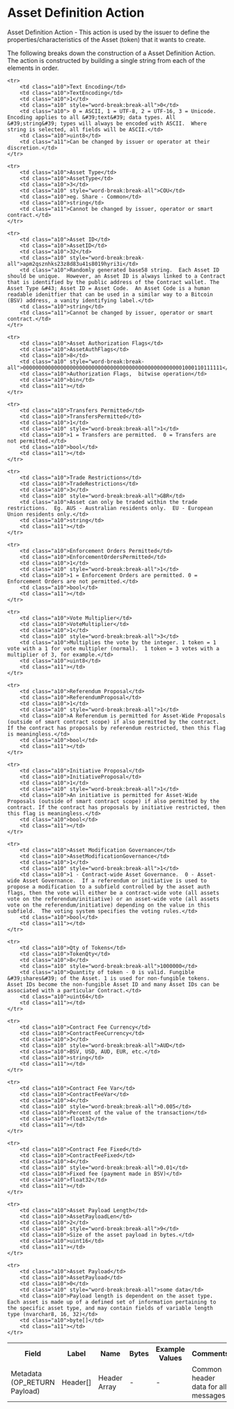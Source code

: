 
# Asset Definition Action

Asset Definition Action -  This action is used by the issuer to define the properties/characteristics of the Asset (token) that it wants to create.

The following breaks down the construction of a Asset Definition Action. The action is constructed by building a single string from each of the elements in order.

<table class="waffle">
	<tr style='height:19px;'>
		<th style="width:6%" class="s0">Field</th>
		<th style="width:9%" class="s1">Label</th>
		<th style="width:9%" class="s1">Name</th>
		<th style="width:2%" class="s1">Bytes</th>
		<th style="width:29%" class="s1">Example Values</th>
		<th style="width:26%" class="s1">Comments</th>
		<th style="width:5%" class="s1">Data Type</th>
		<th style="width:14%" class="s2">Amendment Restrictions</th>
	</tr>
	<tr>
		<td class="s5" rowspan="100">Metadata (OP_RETURN Payload)</td>
		<td class="a6">Header[]</td>
		<td class="a6">Header Array</td>
		<td class="a6">-</td>
		<td class="a6">-</td>
		<td class="a6">Common header data for all messages</td>
		<td class="a6">Header</td>
		<td class="a7"></td>
	</tr>

	<tr>
		<td class="a10">Text Encoding</td>
		<td class="a10">TextEncoding</td>
		<td class="a10">1</td>
		<td class="a10" style="word-break:break-all">0</td>
		<td class="a10"> 0 = ASCII, 1 = UTF-8, 2 = UTF-16, 3 = Unicode.  Encoding applies to all &#39;text&#39; data types. All &#39;string&#39; types will always be encoded with ASCII.  Where string is selected, all fields will be ASCII.</td>
		<td class="a10">uint8</td>
		<td class="a11">Can be changed by issuer or operator at their discretion.</td>
	</tr>

	<tr>
		<td class="a10">Asset Type</td>
		<td class="a10">AssetType</td>
		<td class="a10">3</td>
		<td class="a10" style="word-break:break-all">COU</td>
		<td class="a10">eg. Share - Common</td>
		<td class="a10">string</td>
		<td class="a11">Cannot be changed by issuer, operator or smart contract.</td>
	</tr>

	<tr>
		<td class="a10">Asset ID</td>
		<td class="a10">AssetID</td>
		<td class="a10">32</td>
		<td class="a10" style="word-break:break-all">apm2qsznhks23z8d83u41s8019hyri3i</td>
		<td class="a10">Randomly generated base58 string.  Each Asset ID should be unique.  However, an Asset ID is always linked to a Contract that is identified by the public address of the Contract wallet. The Asset Type &#43; Asset ID = Asset Code.  An Asset Code is a human readable idenitfier that can be used in a similar way to a Bitcoin (BSV) address, a vanity identifying label.</td>
		<td class="a10">string</td>
		<td class="a11">Cannot be changed by issuer, operator or smart contract.</td>
	</tr>

	<tr>
		<td class="a10">Asset Authorization Flags</td>
		<td class="a10">AssetAuthFlags</td>
		<td class="a10">8</td>
		<td class="a10" style="word-break:break-all">0000000000000000000000000000000000000000000000000001000110111111</td>
		<td class="a10">Authorization Flags,  bitwise operation</td>
		<td class="a10">bin</td>
		<td class="a11"></td>
	</tr>

	<tr>
		<td class="a10">Transfers Permitted</td>
		<td class="a10">TransfersPermitted</td>
		<td class="a10">1</td>
		<td class="a10" style="word-break:break-all">1</td>
		<td class="a10">1 = Transfers are permitted.  0 = Transfers are not permitted.</td>
		<td class="a10">bool</td>
		<td class="a11"></td>
	</tr>

	<tr>
		<td class="a10">Trade Restrictions</td>
		<td class="a10">TradeRestrictions</td>
		<td class="a10">3</td>
		<td class="a10" style="word-break:break-all">GBR</td>
		<td class="a10">Asset can only be traded within the trade restrictions.  Eg. AUS - Australian residents only.  EU - European Union residents only.</td>
		<td class="a10">string</td>
		<td class="a11"></td>
	</tr>

	<tr>
		<td class="a10">Enforcement Orders Permitted</td>
		<td class="a10">EnforcementOrdersPermitted</td>
		<td class="a10">1</td>
		<td class="a10" style="word-break:break-all">1</td>
		<td class="a10">1 = Enforcement Orders are permitted. 0 = Enforcement Orders are not permitted.</td>
		<td class="a10">bool</td>
		<td class="a11"></td>
	</tr>

	<tr>
		<td class="a10">Vote Multiplier</td>
		<td class="a10">VoteMultiplier</td>
		<td class="a10">1</td>
		<td class="a10" style="word-break:break-all">3</td>
		<td class="a10">Multiplies the vote by the integer. 1 token = 1 vote with a 1 for vote multipler (normal).  1 token = 3 votes with a multiplier of 3, for example.</td>
		<td class="a10">uint8</td>
		<td class="a11"></td>
	</tr>

	<tr>
		<td class="a10">Referendum Proposal</td>
		<td class="a10">ReferendumProposal</td>
		<td class="a10">1</td>
		<td class="a10" style="word-break:break-all">1</td>
		<td class="a10">A Referendum is permitted for Asset-Wide Proposals (outside of smart contract scope) if also permitted by the contract. If the contract has proposals by referendum restricted, then this flag is meaningless.</td>
		<td class="a10">bool</td>
		<td class="a11"></td>
	</tr>

	<tr>
		<td class="a10">Initiative Proposal</td>
		<td class="a10">InitiativeProposal</td>
		<td class="a10">1</td>
		<td class="a10" style="word-break:break-all">1</td>
		<td class="a10">An initiative is permitted for Asset-Wide Proposals (outside of smart contract scope) if also permitted by the contract. If the contract has proposals by initiative restricted, then this flag is meaningless.</td>
		<td class="a10">bool</td>
		<td class="a11"></td>
	</tr>

	<tr>
		<td class="a10">Asset Modification Governance</td>
		<td class="a10">AssetModificationGovernance</td>
		<td class="a10">1</td>
		<td class="a10" style="word-break:break-all">1</td>
		<td class="a10">1 - Contract-wide Asset Governance.  0 - Asset-wide Asset Governance.  If a referendum or initiative is used to propose a modification to a subfield controlled by the asset auth flags, then the vote will either be a contract-wide vote (all assets vote on the referendum/initiative) or an asset-wide vote (all assets vote on the referendum/initiative) depending on the value in this subfield.  The voting system specifies the voting rules.</td>
		<td class="a10">bool</td>
		<td class="a11"></td>
	</tr>

	<tr>
		<td class="a10">Qty of Tokens</td>
		<td class="a10">TokenQty</td>
		<td class="a10">8</td>
		<td class="a10" style="word-break:break-all">1000000</td>
		<td class="a10">Quantity of token - 0 is valid. Fungible &#39;shares&#39; of the Asset. 1 is used for non-fungible tokens.  Asset IDs become the non-fungible Asset ID and many Asset IDs can be associated with a particular Contract.</td>
		<td class="a10">uint64</td>
		<td class="a11"></td>
	</tr>

	<tr>
		<td class="a10">Contract Fee Currency</td>
		<td class="a10">ContractFeeCurrency</td>
		<td class="a10">3</td>
		<td class="a10" style="word-break:break-all">AUD</td>
		<td class="a10">BSV, USD, AUD, EUR, etc.</td>
		<td class="a10">string</td>
		<td class="a11"></td>
	</tr>

	<tr>
		<td class="a10">Contract Fee Var</td>
		<td class="a10">ContractFeeVar</td>
		<td class="a10">4</td>
		<td class="a10" style="word-break:break-all">0.005</td>
		<td class="a10">Percent of the value of the transaction</td>
		<td class="a10">float32</td>
		<td class="a11"></td>
	</tr>

	<tr>
		<td class="a10">Contract Fee Fixed</td>
		<td class="a10">ContractFeeFixed</td>
		<td class="a10">4</td>
		<td class="a10" style="word-break:break-all">0.01</td>
		<td class="a10">Fixed fee (payment made in BSV)</td>
		<td class="a10">float32</td>
		<td class="a11"></td>
	</tr>

	<tr>
		<td class="a10">Asset Payload Length</td>
		<td class="a10">AssetPayloadLen</td>
		<td class="a10">2</td>
		<td class="a10" style="word-break:break-all">9</td>
		<td class="a10">Size of the asset payload in bytes.</td>
		<td class="a10">uint16</td>
		<td class="a11"></td>
	</tr>

	<tr>
		<td class="a10">Asset Payload</td>
		<td class="a10">AssetPayload</td>
		<td class="a10">0</td>
		<td class="a10" style="word-break:break-all">some data</td>
		<td class="a10">Payload length is dependent on the asset type. Each asset is made up of a defined set of information pertaining to the specific asset type, and may contain fields of variable length type (nvarchar8, 16, 32)</td>
		<td class="a10">byte[]</td>
		<td class="a11"></td>
	</tr>

</table>
